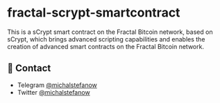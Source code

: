 # fractal-scrypt-smartcontract
This is a sCrypt smart contract on the Fractal Bitcoin network, based on sCrypt, which brings advanced scripting capabilities and enables the creation of advanced smart contracts on the Fractal Bitcoin network.

## 👥 Contact

- Telegram [@michalstefanow](https://t.me/mylord1_1)
- Twitter [@michalstefanow](https://x.com/michalstefanow)
